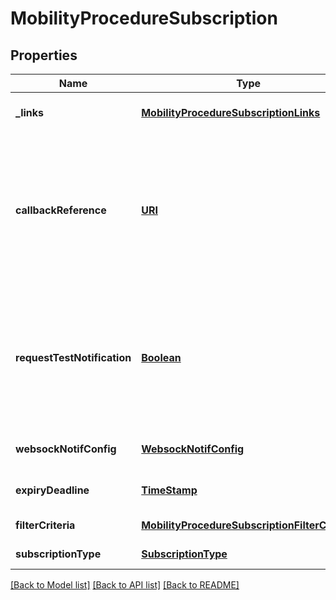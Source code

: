 # MobilityProcedureSubscription
## Properties

Name | Type | Description | Notes
------------ | ------------- | ------------- | -------------
**\_links** | [**MobilityProcedureSubscriptionLinks**](MobilityProcedureSubscriptionLinks.md) |  | [optional] [default to null]
**callbackReference** | [**URI**](URI.md) | URI selected by the service consumer to receive notifications on the subscribed Application Mobility Service. This shall be included both in the request and in response. | [optional] [default to null]
**requestTestNotification** | [**Boolean**](boolean.md) | Shall be set to TRUE by the service consumer to request a test notification via HTTP on the callbackReference URI, specified in ETSI GS MEC 009, as described in clause 6.12a. | [optional] [default to null]
**websockNotifConfig** | [**WebsockNotifConfig**](WebsockNotifConfig.md) |  | [optional] [default to null]
**expiryDeadline** | [**TimeStamp**](TimeStamp.md) |  | [optional] [default to null]
**filterCriteria** | [**MobilityProcedureSubscriptionFilterCriteria**](MobilityProcedureSubscriptionFilterCriteria.md) |  | [default to null]
**subscriptionType** | [**SubscriptionType**](SubscriptionType.md) |  | [default to null]

[[Back to Model list]](../README.md#documentation-for-models) [[Back to API list]](../README.md#documentation-for-api-endpoints) [[Back to README]](../README.md)


